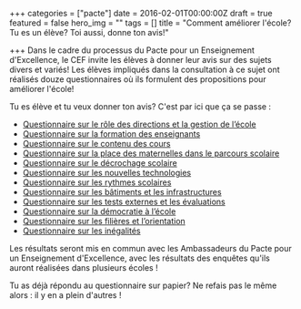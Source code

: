 +++
categories = ["pacte"]
date = 2016-02-01T00:00:00Z
draft = true
featured = false
hero_img = ""
tags = []
title = "Comment améliorer l'école? Tu es un élève? Toi aussi, donne ton avis!"

+++
Dans le cadre du processus du Pacte pour un Enseignement d'Excellence, le CEF invite les élèves à donner leur avis sur des sujets divers et variés! Les élèves impliqués dans la consultation à ce sujet ont réalisés douze questionnaires où ils formulent des propositions pour améliorer l'école!  
  
Tu es élève et tu veux donner ton avis? C'est par ici que ça se passe :

* [Questionnaire sur le rôle des directions et la gestion de l’école](http://goo.gl/forms/XJs3Xkq9nt "http://goo.gl/forms/XJs3Xkq9nt")
* [Questionnaire sur la formation des enseignants](http://goo.gl/forms/wTezKCcebQ "http://goo.gl/forms/wTezKCcebQ")
* [Questionnaire sur le contenu des cours](http://goo.gl/forms/fsVCEePkdF "http://goo.gl/forms/fsVCEePkdF")
* [Questionnaire sur la place des maternelles dans le parcours scolaire](http://goo.gl/forms/5ZIKY45YVV "http://goo.gl/forms/5ZIKY45YVV")
* [Questionnaire sur le décrochage scolaire](http://goo.gl/forms/dTYLr0la4i "http://goo.gl/forms/dTYLr0la4i")
* [Questionnaire sur les nouvelles technologies](http://goo.gl/forms/xOtUiLcSDi "http://goo.gl/forms/xOtUiLcSDi")
* [Questionnaire sur les rythmes scolaires](http://goo.gl/forms/H0kfEoSAnf "http://goo.gl/forms/H0kfEoSAnf")
* [Questionnaire sur les bâtiments et les infrastructures](http://goo.gl/forms/s3RngidRRV "http://goo.gl/forms/s3RngidRRV")
* [Questionnaire sur les tests externes et les évaluations](http://goo.gl/forms/XE0tBZO47z "http://goo.gl/forms/XE0tBZO47z")
* [Questionnaire sur la démocratie à l’école](http://goo.gl/forms/vwOU3KPxfN "http://goo.gl/forms/vwOU3KPxfN")
* [Questionnaire sur les filières et l’orientation](http://goo.gl/forms/EUudwkHdKL "http://goo.gl/forms/EUudwkHdKL")
* [Questionnaire sur les inégalités](http://goo.gl/forms/TvGLwdy4vP "http://goo.gl/forms/TvGLwdy4vP")

Les résultats seront mis en commun avec les Ambassadeurs du Pacte pour un Enseignement d'Excellence, avec les résultats des enquêtes qu'ils auront réalisées dans plusieurs écoles !  
  
Tu as déjà répondu au questionnaire sur papier? Ne refais pas le même alors : il y en a plein d'autres !